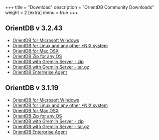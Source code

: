 +++
title = "Download"
description = "OrientDB Community Downloads"
weight = 2
[extra]
menu = true
+++


## OrientDB v 3.2.43

- [OrientDB for Microsoft Windows](https://repo1.maven.org/maven2/com/orientechnologies/orientdb-community/3.2.43/orientdb-community-3.2.43.zip)
- [OrientDB for Linux and any other *NIX system](https://repo1.maven.org/maven2/com/orientechnologies/orientdb-community/3.2.43/orientdb-community-3.2.43.tar.gz)
- [OrientDB for Mac OSX](https://repo1.maven.org/maven2/com/orientechnologies/orientdb-community/3.2.43/orientdb-community-3.2.43.tar.gz)
- [OrientDB Zip for any OS](https://repo1.maven.org/maven2/com/orientechnologies/orientdb-community/3.2.43/orientdb-community-3.2.43.zip)
- [OrientDB with Gremlin Server - zip](https://repo1.maven.org/maven2/com/orientechnologies/orientdb-tp3/3.2.43/orientdb-tp3-3.2.43.zip)
- [OrientDB with Gremlin Server - tar.gz](https://repo1.maven.org/maven2/com/orientechnologies/orientdb-tp3/3.2.43/orientdb-tp3-3.2.43.tar.gz)
- [OrientDB Enterprise Agent](https://repo1.maven.org/maven2/com/orientechnologies/agent/3.2.43/agent-3.2.43.jar)


## OrientDB v 3.1.19

- [OrientDB for Microsoft Windows](https://repo1.maven.org/maven2/com/orientechnologies/orientdb/3.1.19/orientdb-3.1.19.zip)
- [OrientDB for Linux and any other *NIX system](https://repo1.maven.org/maven2/com/orientechnologies/orientdb/3.1.19/orientdb-3.1.19.tar.gz)
- [OrientDB for Mac OSX](https://repo1.maven.org/maven2/com/orientechnologies/orientdb/3.1.19/orientdb-3.1.19.tar.gz)
- [OrientDB Zip for any OS](https://repo1.maven.org/maven2/com/orientechnologies/orientdb/3.1.19/orientdb-3.1.19.zip)
- [OrientDB with Gremlin Server - zip](https://repo1.maven.org/maven2/com/orientechnologies/orientdb-tp3/3.1.19/orientdb-tp3-3.1.19.zip)
- [OrientDB with Gremlin Server - tar.gz](https://repo1.maven.org/maven2/com/orientechnologies/orientdb-tp3/3.1.19/orientdb-tp3-3.1.19.tar.gz)
- [OrientDB Enterprise Agent](https://repo1.maven.org/maven2/com/orientechnologies/agent/3.1.19/agent-3.1.19.jar )
